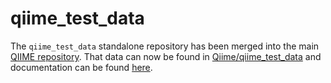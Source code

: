qiime_test_data
===============

The ``qiime_test_data`` standalone repository has been merged into the main [QIIME repository](https://github.com/qiime/qiime). That data can now be found in [Qiime/qiime_test_data](https://github.com/qiime/qiime/tree/master/qiime_test_data) and documentation can be found [here](http://qiime.org/developer/script_testing.html).